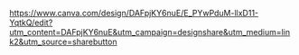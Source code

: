 https://www.canva.com/design/DAFpjKY6nuE/E_PYwPduM-llxD11-YqtkQ/edit?utm_content=DAFpjKY6nuE&utm_campaign=designshare&utm_medium=link2&utm_source=sharebutton
